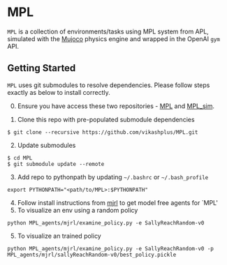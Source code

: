 # MPL

`MPL` is a collection of environments/tasks using MPL system from APL, simulated with the [Mujoco](http://www.mujoco.org/) physics engine and wrapped in the OpenAI `gym` API.

## Getting Started
`MPL` uses git submodules to resolve dependencies. Please follow steps exactly as below to install correctly.

0. Ensure you have access these two repositories - [MPL](https://github.com/vikashplus/MPL) and [MPL_sim](https://github.com/vikashplus/MPL_sim.git).

1. Clone this repo with pre-populated submodule dependencies
```
$ git clone --recursive https://github.com/vikashplus/MPL.git
```
2. Update submodules
```
$ cd MPL  
$ git submodule update --remote
```
3. Add repo to pythonpath by updating `~/.bashrc` or `~/.bash_profile`
```
export PYTHONPATH="<path/to/MPL>:$PYTHONPATH"
```
4. Follow install instructions from [mjrl](https://github.com/aravindr93/mjrl) to get model free agents for `MPL'
5. To visualize an env using a random policy
```
python MPL_agents/mjrl/examine_policy.py -e SallyReachRandom-v0
```
5. To visualize an trained policy
```
python MPL_agents/mjrl/examine_policy.py -e SallyReachRandom-v0 -p MPL_agents/mjrl/sallyReachRandom-v0/best_policy.pickle
```